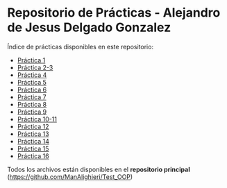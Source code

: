 # Repositorio de Prácticas - Alejandro de Jesus Delgado Gonzalez

Índice de prácticas disponibles en este repositorio:
- [Práctica 1](https://github.com/ManAlighieri/Test_OOP/tree/main/Practica%201)
- [Práctica 2-3](https://github.com/ManAlighieri/Test_OOP/tree/main/Practica%202-3)
- [Práctica 4](https://github.com/ManAlighieri/Test_OOP/tree/main/Practica%204)
- [Práctica 5](https://github.com/ManAlighieri/Test_OOP/tree/main/Practica%205)
- [Práctica 6](https://github.com/ManAlighieri/Test_OOP/tree/main/Practica%206)
- [Práctica 7](https://github.com/ManAlighieri/Test_OOP/tree/main/Practica%207)
- [Práctica 8](https://github.com/ManAlighieri/Test_OOP/tree/main/Practica%208)
- [Práctica 9](https://github.com/ManAlighieri/Test_OOP/tree/main/Practica%209)
- [Práctica 10-11](https://github.com/ManAlighieri/Test_OOP/tree/main/Practica%2010-11)
- [Práctica 12](https://github.com/ManAlighieri/Test_OOP/tree/main/Practica%2012)
- [Práctica 13](https://github.com/ManAlighieri/Test_OOP/tree/main/Practica%2013)
- [Práctica 14](https://github.com/ManAlighieri/Test_OOP/tree/main/Practica%2014)
- [Práctica 15](https://github.com/ManAlighieri/Test_OOP/tree/main/Practica%2015)
- [Práctica 16](https://github.com/ManAlighieri/Test_OOP/tree/main/Practica%2016)

Todos los archivos están disponibles en el **repositorio principal** (https://github.com/ManAlighieri/Test_OOP)